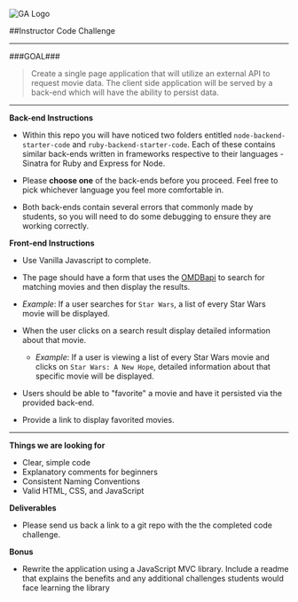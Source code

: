 ![GA Logo](https://raw.github.com/generalassembly/ga-ruby-on-rails-for-devs/master/images/ga.png)

##Instructor Code Challenge

---

###GOAL###


> Create a single page application that will utilize an external API to request movie data. The client side application will be served by a back-end which will have the ability to persist data.

---

**Back-end Instructions**

- Within this repo you will have noticed two folders entitled `node-backend-starter-code` and `ruby-backend-starter-code`. Each of these contains similar back-ends written in frameworks respective to their languages - Sinatra for Ruby and Express for Node.

- Please **choose one** of the back-ends before you proceed. Feel free to pick whichever language you feel more comfortable in.

- Both back-ends contain several errors that commonly made by students, so you will need to do some debugging to ensure they are working correctly.

**Front-end Instructions**

- Use Vanilla Javascript to complete.

- The page should have a form that uses the [OMDBapi](http://www.omdbapi.com/) to search for matching movies and then display the results.
 - *Example*: If a user searches for `Star Wars`, a list of every Star Wars movie will be displayed.

- When the user clicks on a search result display detailed information about that movie.
  - *Example*: If a user is viewing a list of every Star Wars movie and clicks on `Star Wars: A New Hope`, detailed information about that specific movie will be displayed.

- Users should be able to "favorite" a movie and have it persisted via the provided back-end.

- Provide a link to display favorited movies.

---

**Things we are looking for**

- Clear, simple code
- Explanatory comments for beginners
- Consistent Naming Conventions
- Valid HTML, CSS, and JavaScript

**Deliverables**

- Please send us back a link to a git repo with the the completed code challenge.

**Bonus**

- Rewrite the application using a JavaScript MVC library. Include a readme that explains the benefits and any additional challenges students would face learning the library
